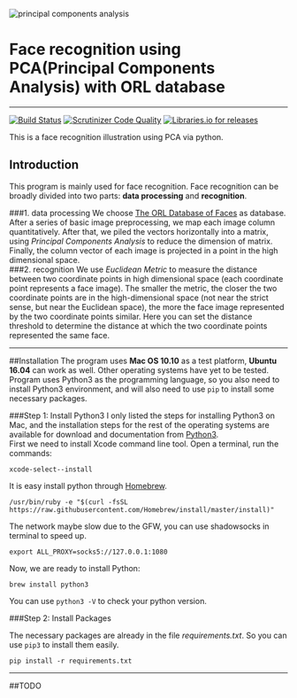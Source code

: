 ![principal components analysis](https://user-images.githubusercontent.com/20944641/30513670-bd46d20c-9b39-11e7-9ad8-405d8c175c30.png)
# Face recognition using PCA(Principal Components Analysis) with ORL database
***
[![Build Status](https://travis-ci.org/SilvesterHsu/PCA_ORL_Python.svg?branch=master)](https://travis-ci.org/SilvesterHsu/PCA_ORL_Python)	[![Scrutinizer Code Quality](https://scrutinizer-ci.com/g/SilvesterHsu/PCA_ORL_Python/badges/quality-score.png?b=master)](https://scrutinizer-ci.com/g/SilvesterHsu/PCA_ORL_Python/?branch=master)	[![Libraries.io for releases](https://img.shields.io/badge/release-v0.0.1-orange.svg)]()

This is a face recognition illustration using PCA via python.  
  

## Introduction
This program is mainly used for face recognition. Face recognition can be broadly divided into two parts: **data processing** and **recognition**.  

###1. data processing
We choose [The ORL Database of Faces](http://www.cl.cam.ac.uk/research/dtg/attarchive/facedatabase.html) as database. After a series of basic image preprocessing, we map each image column quantitatively. After that, we piled the vectors horizontally into a matrix, using *Principal Components Analysis* to reduce the dimension of matrix. Finally, the column vector of each image is projected in a point in the high dimensional space.  
###2. recognition
We use *Euclidean Metric* to measure the distance between two coordinate points in high dimensional space (each coordinate point represents a face image). The smaller the metric, the closer the two coordinate points are in the high-dimensional space (not near the strict sense, but near the Euclidean space), the more the face image represented by the two coordinate points similar. Here you can set the distance threshold to determine the distance at which the two coordinate points represented the same face.  

***
##Installation
The program uses **Mac OS 10.10** as a test platform, **Ubuntu 16.04** can work as well. Other operating systems have yet to be tested. Program uses Python3 as the programming language, so you also need to install Python3 environment, and will also need to use `pip` to install some necessary packages.

###Step 1: Install Python3
I only listed the steps for installing Python3 on Mac, and the installation steps for the rest of the operating systems are available for download and documentation from [Python3](https://www.python.org/).  
First we need to install Xcode command line tool. Open a terminal, run the commands:  
```
xcode-select--install
```  
It is easy install python through [Homebrew](https://brew.sh/index_zh-tw.html).  
```
/usr/bin/ruby -e "$(curl -fsSL https://raw.githubusercontent.com/Homebrew/install/master/install)"
```  
The network maybe slow due to the GFW, you can use shadowsocks in terminal to speed up.  
```
export ALL_PROXY=socks5://127.0.0.1:1080
```  
Now, we are ready to install Python:  
```
brew install python3
```  
You can use `python3 -V` to check your python version.  

###Step 2: Install Packages

The necessary packages are already in the file *requirements.txt*. So you can use `pip3` to install them easily.  
```
pip install -r requirements.txt
```  
***
##TODO



